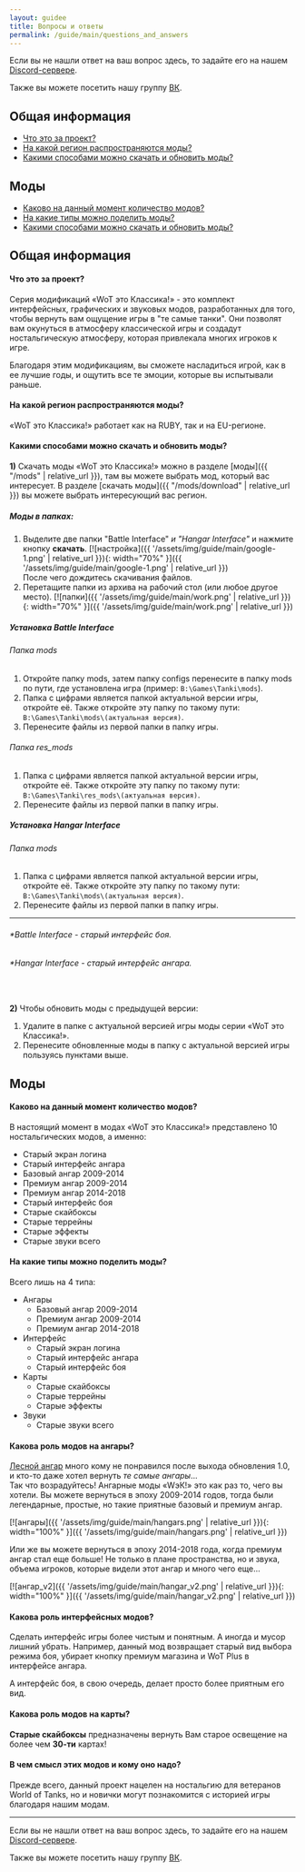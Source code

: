```yaml
---
layout: guidee
title: Вопросы и ответы
permalink: /guide/main/questions_and_answers
---
```


Если вы не нашли ответ на ваш вопрос здесь, то задайте его на нашем [Discord-сервере](https://discord.gg/6wstW87FPX).

Также вы можете посетить нашу группу [ВК](https://vk.com/mr.bendy).

## **Общая информация**

- [Что это за проект?](#что-это-за-проект)
- [На какой регион распространяются моды?](#на-какой-регион-распространяются-моды)
- [Какими способами можно скачать и обновить моды?](#какими-способами-можно-скачать-и-обновить-моды)

## **Моды**

- [Каково на данный момент количество модов?](#каково-на-данный-момент-количество-модов)
- [На какие типы можно поделить моды?](#на-какие-типы-можно-поделить-моды)
- [Какими способами можно скачать и обновить моды?](#какими-способами-можно-скачать-и-обновить-моды)

<div class="b-hr-layoutfix">
    <div class="b-hr-block"><span></span></div>
</div>

## **Общая информация**

#### **Что это за проект?**

Серия модификаций «WoT это Классика!» - это комплект интерфейсных, графических и звуковых модов, разработанных для того, чтобы вернуть вам ощущение игры в "те самые танки". Они позволят вам окунуться в атмосферу классической игры и создадут ностальгическую атмосферу, которая привлекала многих игроков к игре.

Благодаря этим модификациям, вы сможете насладиться игрой, как в ее лучшие годы, и ощутить все те эмоции, которые вы испытывали раньше.

#### **На какой регион распространяются моды?**

«WoT это Классика!» работает как на RUBY, так и на EU-регионе.

#### **Какими способами можно скачать и обновить моды?**

**1)** Скачать моды «WoT это Классика!» можно в разделе [моды]({{ "/mods" | relative_url }}), там вы можете выбрать мод, который вас интересует. В разделе [скачать моды]({{ "/mods/download" | relative_url }}) вы можете выбрать интересующий вас регион.

##### **Моды в папках:**

1. Выделите две папки "Battle Interface" *и "Hangar Interface"* и нажмите кнопку **скачать**.
[![настройка]({{ '/assets/img/guide/main/google-1.png' | relative_url }}){: width="70%" }]({{ '/assets/img/guide/main/google-1.png' | relative_url }})  
После чего дождитесь скачивания файлов.
2. Перетащите папки из архива на рабочий стол (или любое другое место).
[![папки]({{ '/assets/img/guide/main/work.png' | relative_url }}){: width="70%" }]({{ '/assets/img/guide/main/work.png' | relative_url }})

##### Установка Battle Interface

###### Папка mods

1. Откройте папку mods, затем папку configs перенесите в папку mods по пути, где установлена игра (пример: `B:\Games\Tanki\mods`).
2. Папка с цифрами является папкой актуальной версии игры, откройте её. Также откройте эту папку по такому пути: `B:\Games\Tanki\mods\(актуальная версия)`.
3. Перенесите файлы из первой папки в папку игры.

###### Папка res_mods

1. Папка с цифрами является папкой актуальной версии игры, откройте её. Также откройте эту папку по такому пути: `B:\Games\Tanki\res_mods\(актуальная версия)`.
2. Перенесите файлы из первой папки в папку игры.

##### Установка Hangar Interface

###### Папка mods

1. Папка с цифрами является папкой актуальной версии игры, откройте её. Также откройте эту папку по такому пути: `B:\Games\Tanki\mods\(актуальная версия)`.
2. Перенесите файлы из первой папки в папку игры.

---

###### **Battle Interface - старый интерфейс боя.*

###### **Hangar Interface - старый интерфейс ангара.*

<br>

**2)**  Чтобы обновить моды с предыдущей версии:

1. Удалите в папке с актуальной версией игры моды серии «WoT это Классика!».
2. Перенесите обновленные моды в папку с актуальной версией игры пользуясь пунктами выше.

## **Моды**

#### **Каково на данный момент количество модов?**

В настоящий момент в модах «WoT это Классика!» представлено 10 ностальгических модов, а именно:

- Старый экран логина
- Старый интерфейс ангара
- Базовый ангар 2009-2014
- Премиум ангар 2009-2014
- Премиум ангар 2014-2018
- Старый интерфейс боя
- Старые скайбоксы
- Старые террейны
- Старые эффекты
- Старые звуки всего

#### **На какие типы можно поделить моды?**

Всего лишь на 4 типа:

- Ангары
  - Базовый ангар 2009-2014
  - Премиум ангар 2009-2014
  - Премиум ангар 2014-2018
- Интерфейс
  - Старый экран логина
  - Старый интерфейс ангара
  - Старый интерфейс боя
- Карты
  - Старые скайбоксы
  - Старые террейны
  - Старые эффекты
- Звуки
  - Старые звуки всего

#### **Какова роль модов на ангары?**

[Лесной ангар](https://tanki.su/ru/news/common/wot-beta-testing_stage2/#hangar) много кому не понравился после выхода обновления 1.0, и кто-то даже хотел вернуть *те самые ангары*...  
Так что возрадуйтесь! Ангарные моды «WэК!» это как раз то, чего вы хотели. Вы можете вернуться в эпоху 2009-2014 годов, тогда были легендарные, простые, но такие приятные базовый и премиум ангар.

[![ангары]({{ '/assets/img/guide/main/hangars.png' | relative_url }}){: width="100%" }]({{ '/assets/img/guide/main/hangars.png' | relative_url }})  

Или же вы можете вернуться в эпоху 2014-2018 года, когда премиум ангар стал еще больше! Не только в плане пространства, но и звука, объема игроков, которые видели этот ангар и много чего еще...

[![ангар_v2]({{ '/assets/img/guide/main/hangar_v2.png' | relative_url }}){: width="100%" }]({{ '/assets/img/guide/main/hangar_v2.png' | relative_url }})  

#### **Какова роль интерфейсных модов?**

Сделать интерфейс игры более чистым и понятным. А иногда и мусор лишний убрать. Например, данный мод возвращает старый вид выбора режима боя, убирает кнопку премиум магазина и WoT Plus в интерфейсе ангара. 

А интерфейс боя, в свою очередь, делает просто более приятным его вид.

#### **Какова роль модов на карты?**

**Старые скайбоксы** предназначены вернуть Вам старое освещение на более чем **30-ти** картах!

#### **В чем смысл этих модов и кому оно надо?**

Прежде всего, данный проект нацелен на ностальгию для ветеранов World of Tanks, но и новички могут познакомится с историей игры благодаря нашим модам.

---

Если вы не нашли ответ на ваш вопрос здесь, то задайте его на нашем [Discord-сервере](https://discord.gg/6wstW87FPX).

Также вы можете посетить нашу группу [ВК](https://vk.com/mr.bendy).
